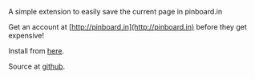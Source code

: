 A simple extension to easily save the current page in pinboard.in

Get an account at [http://pinboard.in](http://pinboard.in) before they get expensive!

Install from [here](https://addons.opera.com/addons/extensions/details/pinboardin/).

Source at [github](http://github.com/palbo/pinboard-extension).

